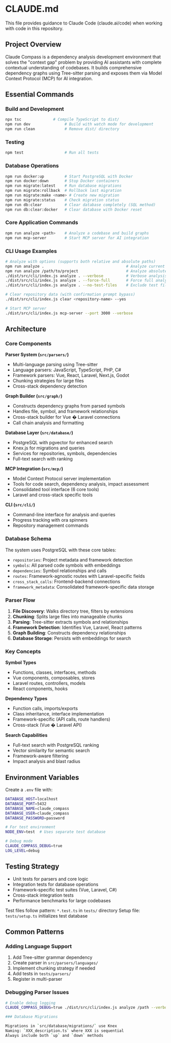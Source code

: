 # CLAUDE.md

This file provides guidance to Claude Code (claude.ai/code) when working with code in this repository.

## Project Overview

Claude Compass is a dependency analysis development environment that solves the "context gap" problem by providing AI assistants with complete contextual understanding of codebases. It builds comprehensive dependency graphs using Tree-sitter parsing and exposes them via Model Context Protocol (MCP) for AI integration.

## Essential Commands

### Build and Development

```bash
npx tsc              # Compile TypeScript to dist/
npm run dev               # Build with watch mode for development
npm run clean             # Remove dist/ directory
```

### Testing

```bash
npm test                  # Run all tests
```

### Database Operations

```bash
npm run docker:up         # Start PostgreSQL with Docker
npm run docker:down       # Stop Docker containers
npm run migrate:latest    # Run database migrations
npm run migrate:rollback  # Rollback last migration
npm run migrate:make <name> # Create new migration
npm run migrate:status    # Check migration status
npm run db:clear          # Clear database completely (SQL method)
npm run db:clear:docker   # Clear database with Docker reset
```

### Core Application Commands

```bash
npm run analyze <path>    # Analyze a codebase and build graphs
npm run mcp-server        # Start MCP server for AI integration
```

### CLI Usage Examples

```bash
# Analyze with options (supports both relative and absolute paths)
npm run analyze .                                    # Analyze current directory
npm run analyze /path/to/project                     # Analyze absolute path
./dist/src/cli/index.js analyze . --verbose          # Verbose analysis
./dist/src/cli/index.js analyze . --force-full       # Force full analysis (clears existing data)
./dist/src/cli/index.js analyze . --no-test-files    # Exclude test files

# Clear repository data (with confirmation prompt bypass)
./dist/src/cli/index.js clear <repository-name> --yes

# Start MCP server
./dist/src/cli/index.js mcp-server --port 3000 --verbose
```

## Architecture

### Core Components

**Parser System (`src/parsers/`)**

- Multi-language parsing using Tree-sitter
- Language parsers: JavaScript, TypeScript, PHP, C#
- Framework parsers: Vue, React, Laravel, Next.js, Godot
- Chunking strategies for large files
- Cross-stack dependency detection

**Graph Builder (`src/graph/`)**

- Constructs dependency graphs from parsed symbols
- Handles file, symbol, and framework relationships
- Cross-stack builder for Vue � Laravel connections
- Call chain analysis and formatting

**Database Layer (`src/database/`)**

- PostgreSQL with pgvector for enhanced search
- Knex.js for migrations and queries
- Services for repositories, symbols, dependencies
- Full-text search with ranking

**MCP Integration (`src/mcp/`)**

- Model Context Protocol server implementation
- Tools for code search, dependency analysis, impact assessment
- Consolidated tool interface (6 core tools)
- Laravel and cross-stack specific tools

**CLI (`src/cli/`)**

- Command-line interface for analysis and queries
- Progress tracking with ora spinners
- Repository management commands

### Database Schema

The system uses PostgreSQL with these core tables:

- `repositories`: Project metadata and framework detection
- `symbols`: All parsed code symbols with embeddings
- `dependencies`: Symbol relationships and calls
- `routes`: Framework-agnostic routes with Laravel-specific fields
- `cross_stack_calls`: Frontend-backend connections
- `framework_metadata`: Consolidated framework-specific data storage

### Parser Flow

1. **File Discovery**: Walks directory tree, filters by extensions
2. **Chunking**: Splits large files into manageable chunks
3. **Parsing**: Tree-sitter extracts symbols and relationships
4. **Framework Detection**: Identifies Vue, Laravel, React patterns
5. **Graph Building**: Constructs dependency relationships
6. **Database Storage**: Persists with embeddings for search

### Key Concepts

**Symbol Types**

- Functions, classes, interfaces, methods
- Vue components, composables, stores
- Laravel routes, controllers, models
- React components, hooks

**Dependency Types**

- Function calls, imports/exports
- Class inheritance, interface implementation
- Framework-specific (API calls, route handlers)
- Cross-stack (Vue � Laravel API)

**Search Capabilities**

- Full-text search with PostgreSQL ranking
- Vector similarity for semantic search
- Framework-aware filtering
- Impact analysis and blast radius

## Environment Variables

Create a `.env` file with:

```bash
DATABASE_HOST=localhost
DATABASE_PORT=5432
DATABASE_NAME=claude_compass
DATABASE_USER=claude_compass
DATABASE_PASSWORD=password

# For test environment
NODE_ENV=test  # Uses separate test database

# Debug mode
CLAUDE_COMPASS_DEBUG=true
LOG_LEVEL=debug
```

## Testing Strategy

- Unit tests for parsers and core logic
- Integration tests for database operations
- Framework-specific test suites (Vue, Laravel, C#)
- Cross-stack integration tests
- Performance benchmarks for large codebases

Test files follow pattern: `*.test.ts` in `tests/` directory
Setup file: `tests/setup.ts` initializes test database

## Common Patterns

### Adding Language Support

1. Add Tree-sitter grammar dependency
2. Create parser in `src/parsers/languages/`
3. Implement chunking strategy if needed
4. Add tests in `tests/parsers/`
5. Register in multi-parser

### Debugging Parser Issues

```bash
# Enable debug logging
CLAUDE_COMPASS_DEBUG=true ./dist/src/cli/index.js analyze /path --verbose

### Database Migrations

Migrations in `src/database/migrations/` use Knex
Naming: `XXX_description.ts` where XXX is sequential
Always include both `up` and `down` methods
```
